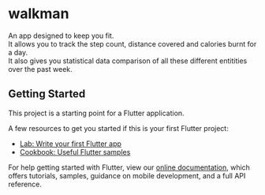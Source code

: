 # walkman

An app designed to keep you fit.<br>
It allows you to track the step count, distance covered and calories burnt for a day. <br>
It also gives you statistical data comparison of all these different entitities over the past week.

## Getting Started

This project is a starting point for a Flutter application.

A few resources to get you started if this is your first Flutter project:

- [Lab: Write your first Flutter app](https://flutter.dev/docs/get-started/codelab)
- [Cookbook: Useful Flutter samples](https://flutter.dev/docs/cookbook)

For help getting started with Flutter, view our
[online documentation](https://flutter.dev/docs), which offers tutorials,
samples, guidance on mobile development, and a full API reference.
